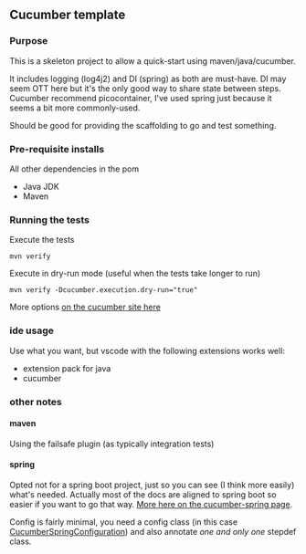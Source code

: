 ## Cucumber template
### Purpose
This is a skeleton project to allow a quick-start using maven/java/cucumber.

It includes logging (log4j2) and DI (spring) as both are must-have. DI may seem OTT here but it's the only good way to share state between steps. Cucumber recommend picocontainer, I've used spring just because it seems a bit more commonly-used.

Should be good for providing the scaffolding to go and test something.

### Pre-requisite installs
All other dependencies in the pom

* Java JDK
* Maven

### Running the tests
Execute the tests
```dos
mvn verify
```
Execute in dry-run mode (useful when the tests take longer to run)
```dos
mvn verify -Dcucumber.execution.dry-run="true"
```
More options [on the cucumber site here](https://cucumber.io/docs/cucumber/api/?lang=java#options)


### ide usage
Use what you want, but vscode with the following extensions works well:
* extension pack for java
* cucumber

### other notes
#### maven
Using the failsafe plugin (as typically integration tests)

#### spring
Opted not for a spring boot project, just so you can see (I think more easily) what's needed. Actually most of the docs are aligned to spring boot so easier if you want to go that way. [More here on the cucumber-spring page](https://github.com/cucumber/cucumber-jvm/tree/main/cucumber-spring).

Config is fairly minimal, you need a config class (in this case [CucumberSpringConfiguration](src/test/java/cukeskeleton/CucumberSpringConfiguration.java)) and also annotate _one and only one_ stepdef class.